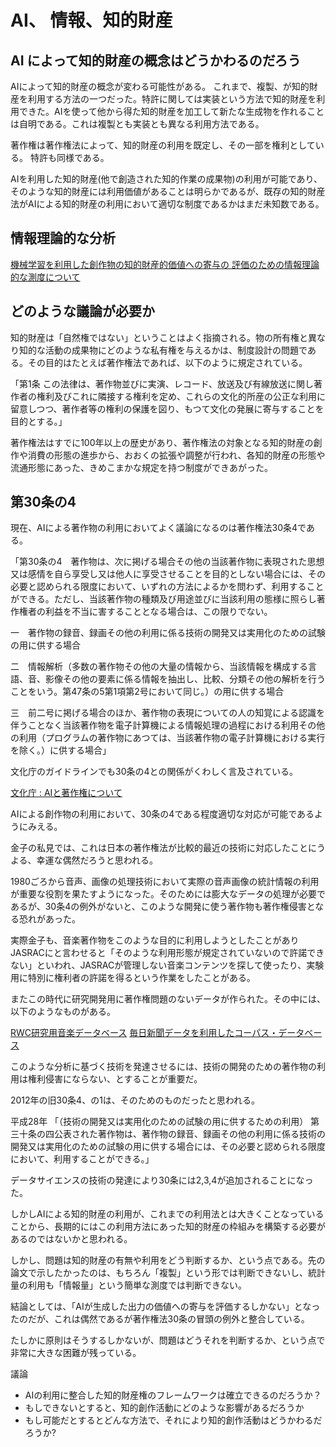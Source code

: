 # AI、 情報、知的財産

## AI によって知的財産の概念はどうかわるのだろう

AIによって知的財産の概念が変わる可能性がある。
これまで、複製、が知的財産を利用する方法の一つだった。特許に関しては実装という方法で知的財産を利用できた。AIを使って他から得た知的財産を加工して新たな生成物を作れることは自明である。これは複製とも実装とも異なる利用方法である。

著作権は著作権法によって、知的財産の利用を既定し、その一部を権利としている。
特許も同様である。

AIを利用した知的財産(他で創造された知的作業の成果物)の利用が可能であり、そのような知的財産には利用価値があることは明らかであるが、既存の知的財産法がAIによる知的財産の利用において適切な制度であるかはまだ未知数である。

## 情報理論的な分析

[機械学習を利用した創作物の知的財産的価値への寄与の 
評価のための情報理論的な測度について](pdf/IPSJ-JNL6105009.pdf)

## どのような議論が必要か

知的財産は「自然権ではない」ということはよく指摘される。物の所有権と異なり知的な活動の成果物にどのような私有権を与えるかは、制度設計の問題である。その目的はたとえば著作権法であれば、以下のように規定されている。

「第1条 この法律は、著作物並びに実演、レコード、放送及び有線放送に関し著作者の権利及びこれに隣接する権利を定め、これらの文化的所産の公正な利用に留意しつつ、著作者等の権利の保護を図り、もつて文化の発展に寄与することを目的とする。」

著作権法はすでに100年以上の歴史があり、著作権法の対象となる知的財産の創作や消費の形態の進歩から、おおくの拡張や調整が行われ、各知的財産の形態や流通形態にあった、きめこまかな規定を持つ制度ができあがった。

## 第30条の4

現在、AIによる著作物の利用においてよく議論になるのは著作権法30条4である。

「第30条の4　著作物は、次に掲げる場合その他の当該著作物に表現された思想又は感情を自ら享受し又は他人に享受させることを目的としない場合には、その必要と認められる限度において、いずれの方法によるかを問わず、利用することができる。ただし、当該著作物の種類及び用途並びに当該利用の態様に照らし著作権者の利益を不当に害することとなる場合は、この限りでない。

一　著作物の録音、録画その他の利用に係る技術の開発又は実用化のための試験の用に供する場合

二　情報解析（多数の著作物その他の大量の情報から、当該情報を構成する言語、音、影像その他の要素に係る情報を抽出し、比較、分類その他の解析を行うことをいう。第47条の5第1項第2号において同じ。）の用に供する場合

三　前二号に掲げる場合のほか、著作物の表現についての人の知覚による認識を伴うことなく当該著作物を電子計算機による情報処理の過程における利用その他の利用（プログラムの著作物にあつては、当該著作物の電子計算機における実行を除く。）に供する場合」

文化庁のガイドラインでも30条の4との関係がくわしく言及されている。

[文化庁 : AIと著作権について]( https://www.bunka.go.jp/seisaku/chosakuken/aiandcopyright.html)

AIによる創作物の利用において、30条の4である程度適切な対応が可能であるようにみえる。

金子の私見では、これは日本の著作権法が比較的最近の技術に対応したことにうよる、幸運な偶然だろうと思われる。

1980ごろから音声、画像の処理技術において実際の音声画像の統計情報の利用が重要な役割を果たすようになった。そのためには膨大なデータの処理が必要であるが、30条4の例外がないと、このような開発に使う著作物も著作権侵害となる恐れがあった。

実際金子も、音楽著作物をこのような目的に利用しようとしたことがありJASRACにと言わせると「そのような利用形態が規定されていないので許諾できない」といわれ、JASRACが管理しない音楽コンテンツを探して使ったり、実験用に特別に権利者の許諾を得るという作業をしたことがある。

またこの時代に研究開発用に著作権問題のないデータが作られた。その中には、以下のようなものがある。

[RWC研究用音楽データベース](https://staff.aist.go.jp/m.goto/RWC-MDB/index-j.html)
[毎日新聞データを利用したコーパス・データベース](https://mainichi.jp/contents/edu/03-1.html)

このような分析に基づく技術を発達させるには、技術の開発のための著作物の利用は権利侵害にならない、とすることが重要だ。

2012年の旧30条4、の1は、そのためのものだったと思われる。

平成28年
「（技術の開発又は実用化のための試験の用に供するための利用）
第三十条の四公表された著作物は、著作物の録音、録画その他の利用に係る技術の開発又は実用化のための試験の用に供する場合には、その必要と認められる限度において、利用することができる。」

データサイエンスの技術の発達により30条には2,3,4が追加されることになった。

しかしAIによる知的財産の利用が、これまでの利用法とは大きくことなっていることから、長期的にはこの利用方法にあった知的財産の枠組みを構築する必要があるのではないかと思われる。

しかし、問題は知的財産の有無や利用をどう判断するか、という点である。先の論文で示したかったのは、もちろん「複製」という形では判断できないし、統計量の利用も「情報量」という簡単な測度では判断できない。

結論としては、「AIが生成した出力の価値への寄与を評価するしかない」となったのだが、これは偶然であるが著作権法30条の冒頭の例外と整合している。

たしかに原則はそうするしかないが、問題はどうそれを判断するか、という点で非常に大きな困難が残っている。

議論

- AIの利用に整合した知的財産権のフレームワークは確立できるのだろうか？
- もしできないとすると、知的創作活動にどのような影響があるだろうか
- もし可能だとするとどんな方法で、それにより知的創作活動はどうかわるだろうか?



